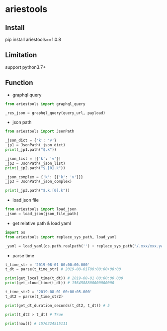 # ariestools

## Install
pip install ariestools==1.0.8

## Limitation
support python3.7+

## Function

* graphql query
```python
from ariestools import graphql_query

_res_json = graphql_query(query_url, payload)
```
* json path
```python
from ariestools import JsonPath

_json_dict = {'k': 'v'}
_jp1 = JsonPath(_json_dict)
print(_jp1.path("$.k"))

_json_list = [{'k': 'v'}]
_jp2 = JsonPath(_json_list)
print(_jp2.path("$.[0].k"))

_json_complex = {'k': [{'k': 'v'}]}
_jp3 = JsonPath(_json_complex)

print(_jp3.path("$.k.[0].k"))
```
* load json file
```python
from ariestools import load_json
_json = load_json(json_file_path)
```
* get relative path & load yaml
```python
import os
from ariestools import replace_sys_path, load_yaml

_yaml = load_yaml(os.path.realpath('') + replace_sys_path("/.xxx/xxx.yaml"))
```

* parse time
```python
t_time_str = '2019-08-01 00:00:00.000'
t_dt = parse(t_time_str) # 2019-08-01T00:00:00+08:00

print(get_local_time(t_dt)) # 2019-08-01 00:00:00.000
print(get_cloud_time(t_dt)) # 1564588800000000000

t_time_str2 = '2019-08-01 00:00:05.000'
t_dt2 = parse(t_time_str2)

print(get_dt_duration_seconds(t_dt2, t_dt)) # 5

print(t_dt2 > t_dt) # True

print(now()) # 1576224515111
```